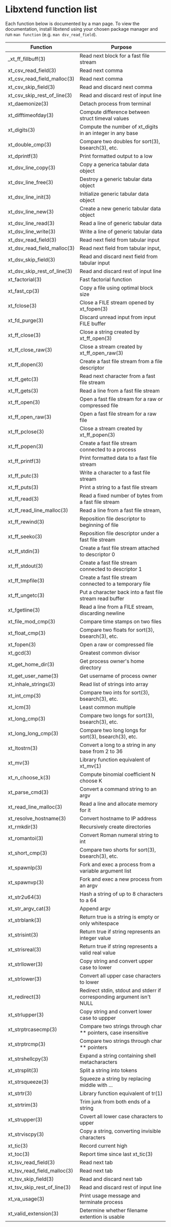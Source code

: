# Libxtend function list

Each function below is documented by a man page.  To view the documentation,
install libxtend using your chosen package manager and run `man function`
(e.g. `man dsv_read_field`).

| Function | Purpose |
|----------|---------|
| _xt_ff_fillbuff(3)  |  Read next block for a fast file stream |
| xt_csv_read_field(3)  |  Read next comma |
| xt_csv_read_field_malloc(3)  |  Read next comma |
| xt_csv_skip_field(3)  |  Read and discard next comma |
| xt_csv_skip_rest_of_line(3)  |  Read and discard rest of input line |
| xt_daemonize(3)  |  Detach process from terminal |
| xt_difftimeofday(3)  |  Compute difference between struct timeval values |
| xt_digits(3)  |  Compute the number of xt_digits in an integer in any base |
| xt_double_cmp(3)  |  Compare two doubles for sort(3), bsearch(3), etc. |
| xt_dprintf(3)  |  Print formatted output to a low |
| xt_dsv_line_copy(3)  |  Copy a generica tabular data object |
| xt_dsv_line_free(3)  |  Destroy a generic tabular data object |
| xt_dsv_line_init(3)  |  Initialize generic tabular data object |
| xt_dsv_line_new(3)  |  Create a new generic tabular data object |
| xt_dsv_line_read(3)  |  Read a line of generic tabular data |
| xt_dsv_line_write(3)  |  Write a line of generic tabular data |
| xt_dsv_read_field(3)  |  Read next field from tabular input |
| xt_dsv_read_field_malloc(3)  |  Read next field from tabular input, |
| xt_dsv_skip_field(3)  |  Read and discard next field from tabular input |
| xt_dsv_skip_rest_of_line(3)  |  Read and discard rest of input line |
| xt_factorial(3)  |  Fast factorial function |
| xt_fast_cp(3)  |  Copy a file using optimal block size |
| xt_fclose(3)  |  Close a FILE stream opened by xt_fopen(3) |
| xt_fd_purge(3)  |  Discard unread input from input FILE buffer |
| xt_ff_close(3)  |  Close a string created by xt_ff_open(3) |
| xt_ff_close_raw(3)  |  Close a stream created by xt_ff_open_raw(3) |
| xt_ff_dopen(3)  |  Create a fast file stream from a file descriptor |
| xt_ff_getc(3)  |  Read next character from a fast file stream |
| xt_ff_gets(3)  |  Read a line from a fast file stream |
| xt_ff_open(3)  |  Open a fast file stream for a raw or compressed file |
| xt_ff_open_raw(3)  |  Open a fast file stream for a raw file |
| xt_ff_pclose(3)  |  Close a stream created by xt_ff_popen(3) |
| xt_ff_popen(3)  |  Create a fast file stream connected to a process |
| xt_ff_printf(3)  |  Print formatted data to a fast file stream |
| xt_ff_putc(3)  |  Write a character to a fast file stream |
| xt_ff_puts(3)  |  Print a string to a fast file stream |
| xt_ff_read(3)  |  Read a fixed number of bytes from a fast file stream |
| xt_ff_read_line_malloc(3)  |  Read a line from a fast file stream, |
| xt_ff_rewind(3)  |  Reposition file descriptor to beginning of file |
| xt_ff_seeko(3)  |  Reposition file descriptor under a fast file stream |
| xt_ff_stdin(3)  |  Create a fast file stream attached to descriptor 0 |
| xt_ff_stdout(3)  |  Create a fast file stream connected to descriptor 1 |
| xt_ff_tmpfile(3)  |  Create a fast file stream connected to a temporary file |
| xt_ff_ungetc(3)  |  Put a character back into a fast file stream read buffer |
| xt_fgetline(3)  |  Read a line from a FILE stream, discarding newline |
| xt_file_mod_cmp(3)  |  Compare time stamps on two files |
| xt_float_cmp(3)  |  Compare two floats for sort(3), bsearch(3), etc. |
| xt_fopen(3)  |  Open a raw or compressed file |
| xt_gcd(3)  |  Greatest common divisor |
| xt_get_home_dir(3)  |  Get process owner's home directory |
| xt_get_user_name(3)  |  Get username of process owner |
| xt_inhale_strings(3)  |  Read list of strings into array |
| xt_int_cmp(3)  |  Compare two ints for sort(3), bsearch(3), etc. |
| xt_lcm(3)  |  Least common multiple |
| xt_long_cmp(3)  |  Compare two longs for sort(3), bsearch(3), etc. |
| xt_long_long_cmp(3)  |  Compare two long longs for sort(3), bsearch(3), etc. |
| xt_ltostrn(3)  |  Convert a long to a string in any base from 2 to 36 |
| xt_mv(3)  |  Library function equivalent of xt_mv(1) |
| xt_n_choose_k(3)  |  Compute binomial coefficient N choose K |
| xt_parse_cmd(3)  |  Convert a command string to an argv |
| xt_read_line_malloc(3)  |  Read a line and allocate memory for it |
| xt_resolve_hostname(3)  |  Convert hostname to IP address |
| xt_rmkdir(3)  |  Recursively create directories |
| xt_romantoi(3)  |  Convert Roman numeral string to int |
| xt_short_cmp(3)  |  Compare two shorts for sort(3), bsearch(3), etc. |
| xt_spawnlp(3)  |  Fork and exec a process from a variable argument list |
| xt_spawnvp(3)  |  Fork and exec a new process from an argv |
| xt_str2u64(3)  |  Hash a string of up to 8 characters to a 64 |
| xt_str_argv_cat(3)  |  Append argv |
| xt_strblank(3)  |  Return true is a string is empty or only whitespace |
| xt_strisint(3)  |  Return true if string represents an integer value |
| xt_strisreal(3)  |  Return true if string represents a valid real value |
| xt_strllower(3)  |  Copy string and convert upper case to lower |
| xt_strlower(3)  |  Convert all upper case characters to lower |
| xt_redirect(3)  |  Redirect stdin, stdout and stderr if corresponding argument isn't NULL |
| xt_strlupper(3)  |  Copy string and convert lower case to uppper |
| xt_strptrcasecmp(3)  |  Compare two strings through char ** pointers, case insensitive |
| xt_strptrcmp(3)  |  Compare two strings through char ** pointers |
| xt_strshellcpy(3)  |  Expand a string containing shell metacharacters |
| xt_strsplit(3)  |  Split a string into tokens |
| xt_strsqueeze(3)  |  Squeeze a string by replacing middle with ... |
| xt_strtr(3)  |  Library function equivalent of tr(1) |
| xt_strtrim(3)  |  Trim junk from both ends of a string |
| xt_strupper(3)  |  Covert all lower case characters to upper |
| xt_strviscpy(3)  |  Copy a string, converting invisible characters |
| xt_tic(3)  |  Record current high |
| xt_toc(3)  |  Report time since last xt_tic(3) |
| xt_tsv_read_field(3)  |  Read next tab |
| xt_tsv_read_field_malloc(3)  |  Read next tab |
| xt_tsv_skip_field(3)  |  Read and discard next tab |
| xt_tsv_skip_rest_of_line(3)  |  Read and discard rest of input line |
| xt_va_usage(3)  |  Print usage message and terminate process |
| xt_valid_extension(3)  |  Determine whether filename extention is usable |

